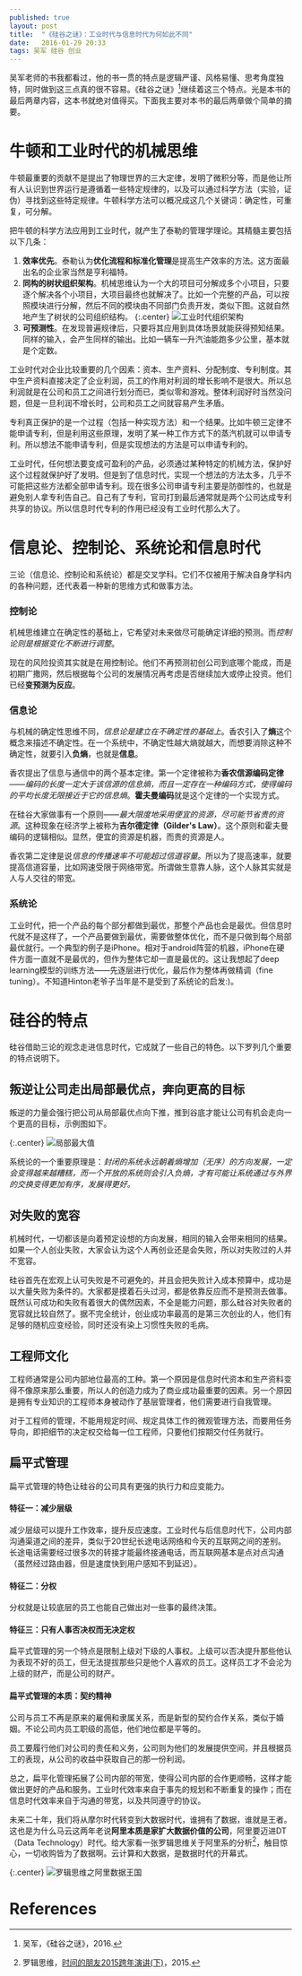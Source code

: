 ```yaml
---
published: true
layout: post
title:  "《硅谷之谜》：工业时代与信息时代为何如此不同"
date:   2016-01-29 20:33
tags: 吴军 硅谷 创业
---
```


吴军老师的书我都看过，他的书一贯的特点是逻辑严谨、风格易懂、思考角度独特，同时做到这三点真的很不容易。《硅谷之谜》[^wujun]继续着这三个特点。光是本书的最后两章内容，这本书就绝对值得买。下面我主要对本书的最后两章做个简单的摘要。


# 牛顿和工业时代的机械思维

牛顿最重要的贡献不是提出了物理世界的三大定律，发明了微积分等，而是他让所有人认识到世界运行是遵循着一些特定规律的，以及可以通过科学方法（实验，证伪）寻找到这些特定规律。牛顿科学方法可以概况成这几个关键词：确定性，可重复，可分解。

把牛顿的科学方法应用到工业时代，就产生了泰勒的管理学理论。其精髓主要包括以下几条：

1. **效率优先**。泰勒认为**优化流程和标准化管理**是提高生产效率的方法。这方面最出名的企业家当然是亨利福特。
2. **同构的树状组织架构**。机械思维认为一个大的项目可分解成多个小项目，只要逐个解决各个小项目，大项目最终也就解决了。比如一个完整的产品，可以按照模块进行分解，然后不同的模块由不同部门负责开发，类似下图。这就自然地产生了树状的公司组织结构。
   {:.center}
  ![工业时代组织架构][architecture]
3. **可预测性**。在发现普遍规律后，只要将其应用到具体场景就能获得预知结果。同样的输入，会产生同样的输出。比如一辆车一升汽油能跑多少公里，基本就是个定数。

工业时代对企业比较重要的几个因素：资本、生产资料、分配制度、专利制度。其中生产资料直接决定了企业利润，员工的作用对利润的增长影响不是很大。所以总利润就是在公司和员工之间进行划分而已，类似零和游戏。整体利润好时当然没问题，但是一旦利润不增长时，公司和员工之间就容易产生矛盾。

专利真正保护的是一个过程（包括一种实现方法）和一个结果。比如牛顿三定律不能申请专利，但是利用这些原理，发明了某一种工作方式下的蒸汽机就可以申请专利。所以想法不能申请专利，但是实现想法的方法是可以申请专利的。

工业时代，任何想法要变成可盈利的产品，必须通过某种特定的机械方法，保护好这个过程就保护好了发明。但是到了信息时代，实现一个想法的方法太多，几乎不可能把这些方法都全部申请专利。现在很多公司申请专利主要是防御性的，也就是避免别人拿专利告自己。自己有了专利，官司打到最后通常就是两个公司达成专利共享的协议。所以信息时代专利的作用已经没有工业时代那么大了。


# 信息论、控制论、系统论和信息时代

三论（信息论、控制论和系统论）都是交叉学科。它们不仅被用于解决自身学科内的各种问题，还代表着一种新的思维方式和做事方法。

### 控制论
机械思维建立在确定性的基础上，它希望对未来做尽可能确定详细的预测。而*控制论则是根据变化不断进行调整*。

现在的风险投资其实就是在用控制论。他们不再预测初创公司到底哪个能成，而是初期广撒网，然后根据每个公司的发展情况再考虑是否继续加大或停止投资。他们已经**变预测为反应**。

### 信息论
与机械的确定性思维不同，*信息论是建立在不确定性的基础上*。香农引入了**熵**这个概念来描述不确定性。在一个系统中，不确定性越大熵就越大，而想要消除这种不确定性，就要引入**负熵**，也就是**信息**。

香农提出了信息与通信中的两个基本定律。第一个定律被称为**香农信源编码定律**——*编码的长度一定大于该信源的信息熵，而且一定存在一种编码方式，使得编码的平均长度无限接近于它的信息熵*。**霍夫曼编码**就是这个定律的一个实现方式。

在硅谷大家做事有一个原则——*最大限度地采用便宜的资源，尽可能节省贵的资源*。这种现象在经济学上被称为**吉尔德定律（Gilder's Law）**。这个原则和霍夫曼编码的逻辑相似。显然，便宜的资源是机器，而贵的资源是人。

香农第二定律是说*信息的传播速率不可能超过信道容量*。所以为了提高速率，就要提高信道容量，比如网速受限于网络带宽。所谓做生意靠人脉，这个人脉其实就是人与人交往的带宽。

### 系统论
工业时代，把一个产品的每个部分都做到最优，那整个产品也会是最优。但信息时代就不是这样了，一个产品要做到最优，需要做整体优化，而不是只做到每个局部最优就行。一个典型的例子是iPhone。相对于android阵营的机器，iPhone在硬件方面一直就不是最优的，但作为整体它却一直是最优的。这让我想起了deep learning模型的训练方法——先逐层进行优化，最后作为整体再做精调（fine tuning）。不知道Hinton老爷子当年是不是受到了系统论的启发:)。


# 硅谷的特点
硅谷借助三论的观念走进信息时代，它成就了一些自己的特色。以下罗列几个重要的特点说明下。

## 叛逆让公司走出局部最优点，奔向更高的目标
叛逆的力量会强行把公司从局部最优点向下推，推到谷底才能让公司有机会走向一个更高的目标，示例图如下。

{:.center}
![局部最大值][max]

系统论的一个重要原理是：*封闭的系统永远朝着熵增加（无序）的方向发展，一定会变得越来越糟糕，而一个开放的系统则会引入负熵，才有可能让系统通过与外界的交换变得更加有序，发展得更好。*

## 对失败的宽容
机械时代，一切都该是向着预定设想的方向发展，相同的输入会带来相同的结果。如果一个人创业失败，大家会认为这个人再创业还是会失败，所以对失败过的人并不宽容。

硅谷首先在宏观上认可失败是不可避免的，并且会把失败计入成本预算中，成功是以大量失败为条件的。大家都是摸着石头过河，都是依靠反应而不是预测去做事。既然认可成功和失败有着很大的偶然因素，不全是能力问题，那么硅谷对失败者的宽容就比较自然了。据不完全统计，创业成功率最高的是第三次创业的人，他们有足够的随机应变经验，同时还没有染上习惯性失败的毛病。

## 工程师文化
工程师通常是公司内部地位最高的工种。第一个原因是信息时代资本和生产资料变得不像原来那么重要，所以人的创造力成为了商业成功最重要的因素。另一个原因是拥有专业知识的工程师本身被动作了基层管理者，他们需要进行自我管理。

对于工程师的管理，不能用规定时间、规定具体工作的微观管理方法，而要用任务导向，即把细节的决定权交给每一位工程师，只要他们按期交付任务就行。

## 扁平式管理

扁平式管理的特色让硅谷的公司具有更强的执行力和应变能力。

#### 特征一：减少层级
减少层级可以提升工作效率，提升反应速度。工业时代与后信息时代下，公司内部沟通渠道之间的差异，类似于20世纪长途电话网络和今天的互联网之间的差别。长途电话需要经过很多次的转接才能最终接通电话，而互联网基本是点对点沟通（虽然经过路由器，但是速度快到用户感知不到延迟）。

#### 特征二：分权
分权就是让较底层的员工也能自己做出对一些事的最终决策。

#### 特征三：只有人事否决权而无决定权
扁平式管理的另一个特点是限制上级对下级的人事权。上级可以否决提升那些他认为表现不好的员工，但无法提拔那些只是他个人喜欢的员工。这样员工才不会沦为上级的财产，而是公司的财产。

#### 扁平式管理的本质：契约精神
公司与员工不再是原来的雇佣和隶属关系，而是新型的契约合作关系，类似于婚姻。不论公司内员工职级的高低，他们地位都是平等的。

员工要履行他们对公司的责任和义务，公司则为他们的发展提供空间，并且根据员工的表现，从公司的收益中获取自己的那一份利润。

总之，扁平化管理拓展了公司内部的带宽，使得公司内部的合作更顺畅，这样才能做出更好的产品和服务。工业时代效率来自于事先的规划和不断重复的操作；而在信息时代效率来自于沟通的带宽，以及共同遵守的协议。

未来二十年，我们将从摩尔时代转变到大数据时代，谁拥有了数据，谁就是王者。这也是为什么马云这两年老说**阿里本质是家扩大数据价值的公司**，阿里要迈进DT（Data Technology）时代。给大家看一张罗辑思维关于阿里系的分析[^ljsw]，触目惊心，一切收购皆为了数据啊。云计算和大数据，是数据时代的开幕式。

{:.center}
![罗辑思维之阿里数据王国][ali]



[architecture]: /images/wujun.jpg "工业时代组织架构"
[max]: /images/wujun_max.jpg "局部最大值"
[ali]: /images/ljsw_ali.png "罗辑思维之阿里数据王国"


# References
[^wujun]: 吴军，《硅谷之谜》，2016.
[^ljsw]: 罗辑思维，[时间的朋友2015跨年演讲(下)](http://v.youku.com/v_show/id_XMTQzODUzMjY1Mg==.html?from=y1.6-91.3.1.5bdbf57c947311e3b8b7)，2015.
